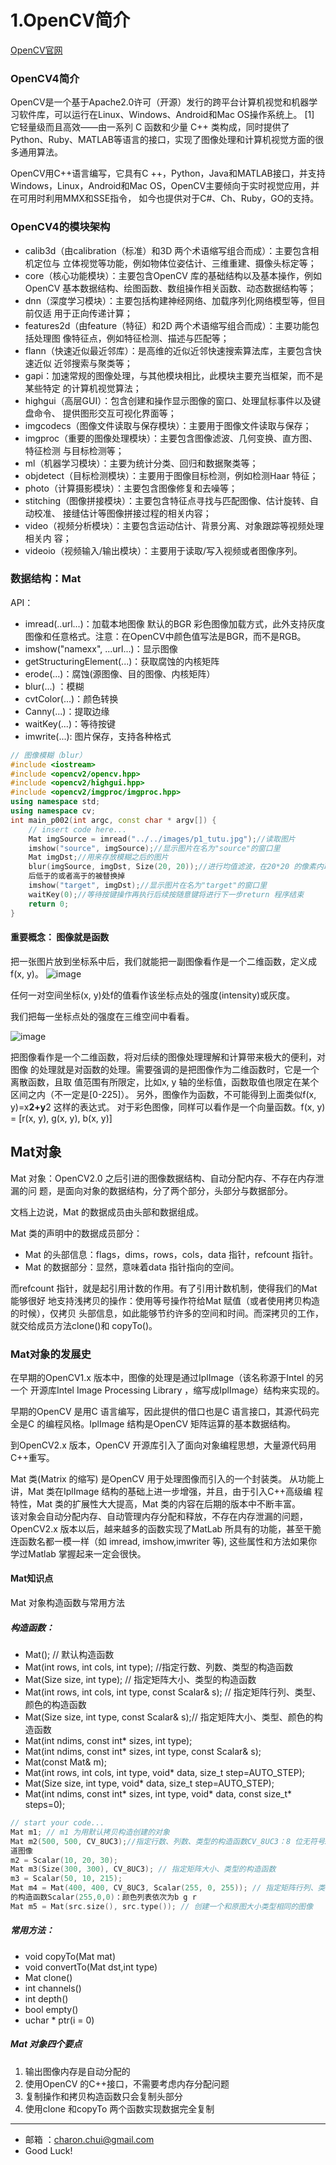 1.OpenCV简介
===

[OpenCV官网](https://opencv.org/)


### OpenCV4简介

OpenCV是一个基于Apache2.0许可（开源）发行的跨平台计算机视觉和机器学习软件库，可以运行在Linux、Windows、Android和Mac OS操作系统上。 [1] 它轻量级而且高效——由一系列 C 函数和少量 C++ 类构成，同时提供了Python、Ruby、MATLAB等语言的接口，实现了图像处理和计算机视觉方面的很多通用算法。

OpenCV用C++语言编写，它具有C ++，Python，Java和MATLAB接口，并支持Windows，Linux，Android和Mac OS，OpenCV主要倾向于实时视觉应用，并在可用时利用MMX和SSE指令， 如今也提供对于C#、Ch、Ruby，GO的支持。


### OpenCV4的模块架构

- calib3d（由calibration（标准）和3D 两个术语缩写组合而成）：主要包含相机定位与
立体视觉等功能，例如物体位姿估计、三维重建、摄像头标定等；
- core（核心功能模块）：主要包含OpenCV 库的基础结构以及基本操作，例如OpenCV
基本数据结构、绘图函数、数组操作相关函数、动态数据结构等；
- dnn（深度学习模块）：主要包括构建神经网络、加载序列化网络模型等，但目前仅适
用于正向传递计算；
- features2d（由feature（特征）和2D 两个术语缩写组合而成）：主要功能包括处理图
像特征点，例如特征检测、描述与匹配等；
- flann（快速近似最近邻库）：是高维的近似近邻快速搜索算法库，主要包含快速近似
近邻搜索与聚类等；
- gapi：加速常规的图像处理，与其他模块相比，此模块主要充当框架，而不是某些特定
的计算机视觉算法；
- highgui（高层GUI）：包含创建和操作显示图像的窗口、处理鼠标事件以及键盘命令、
提供图形交互可视化界面等；
- imgcodecs（图像文件读取与保存模块）：主要用于图像文件读取与保存；
- imgproc（重要的图像处理模块）：主要包含图像滤波、几何变换、直方图、特征检测
与目标检测等；
- ml（机器学习模块）：主要为统计分类、回归和数据聚类等；
- objdetect（目标检测模块）：主要用于图像目标检测，例如检测Haar 特征；
- photo（计算摄影模块）：主要包含图像修复和去噪等；
- stitching（图像拼接模块）：主要包含特征点寻找与匹配图像、估计旋转、自动校准、
接缝估计等图像拼接过程的相关内容；
- video（视频分析模块）：主要包含运动估计、背景分离、对象跟踪等视频处理相关内
容；
- videoio（视频输入/输出模块）：主要用于读取/写入视频或者图像序列。


### 数据结构：Mat

API：
- imread(..url...)：加载本地图像
	默认的BGR 彩色图像加载方式，此外支持灰度图像和任意格式。注意：在OpenCV中颜色值写法是BGR，而不是RGB。
- imshow("namexx", ...url...)：显示图像
- getStructuringElement(...)：获取腐蚀的内核矩阵
- erode(...)：腐蚀(源图像、目的图像、内核矩阵）
- blur(...) ：模糊
- cvtColor(...)：颜色转换
- Canny(...)：提取边缘
- waitKey(...)：等待按键
- imwrite(...): 图片保存，支持各种格式

```c++
// 图像模糊（blur）
#include <iostream>
#include <opencv2/opencv.hpp>
#include <opencv2/highgui.hpp>
#include <opencv2/imgproc/imgproc.hpp>
using namespace std;
using namespace cv;
int main_p002(int argc, const char * argv[]) {
	// insert code here...
	Mat imgSource = imread("../../images/p1_tutu.jpg");//读取图片
	imshow("source", imgSource);//显示图片在名为"source"的窗口里
	Mat imgDst;//用来存放模糊之后的图片
	blur(imgSource, imgDst, Size(20, 20));//进行均值滤波，在20*20 的像素内取平均值然
	后低于的或者高于的被替换掉
	imshow("target", imgDst);//显示图片在名为"target"的窗口里
	waitKey(0);//等待按键操作再执行后续按随意键将进行下一步return 程序结束
	return 0;
}
```


#### 重要概念： 图像就是函数

把一张图片放到坐标系中后，我们就能把一副图像看作是一个二维函数，定义成
f(x, y)。
![image](https://github.com/CharonChui/Pictures/blob/master/opencv_image_two.png?raw=true)


任何一对空间坐标(x, y)处f的值看作该坐标点处的强度(intensity)或灰度。

我们把每一坐标点处的强度在三维空间中看看。

![image](https://github.com/CharonChui/Pictures/blob/master/opencv_image_san.png?raw=true)


把图像看作是一个二维函数，将对后续的图像处理理解和计算带来极大的便利，对图像
的处理就是对函数的处理。需要强调的是把图像作为二维函数时，它是一个离散函数，且取
值范围有所限定，比如x, y 轴的坐标值，函数取值也限定在某个区间之内（不一定是[0-225]）。
另外，图像作为函数，不可能得到上面类似f(x, y)=x**2+y**2 这样的表达式。
对于彩色图像，同样可以看作是一个向量函数。f(x, y) = [r(x, y), g(x, y), b(x, y)]


## Mat对象

Mat 对象：OpenCV2.0 之后引进的图像数据结构、自动分配内存、不存在内存泄漏的问
题，是面向对象的数据结构，分了两个部分，头部分与数据部分。     

文档上边说，Mat 的数据成员由头部和数据组成。

Mat 类的声明中的数据成员部分：    
- Mat 的头部信息：flags，dims，rows，cols，data 指针，refcount 指针。
- Mat 的数据部分：显然，意味着data 指针指向的空间。

而refcount 指针，就是起引用计数的作用。有了引用计数机制，使得我们的Mat 能够很好
地支持浅拷贝的操作：使用等号操作符给Mat 赋值（或者使用拷贝构造的时候），仅拷贝
头部信息，如此能够节约许多的空间和时间。而深拷贝的工作，就交给成员方法clone()和
copyTo()。


### Mat对象的发展史

在早期的OpenCV1.x 版本中，图像的处理是通过IplImage（该名称源于Intel 的另一个
开源库Intel Image Processing Library ，缩写成IplImage）结构来实现的。

早期的OpenCV 是用C 语言编写，因此提供的借口也是C 语言接口，其源代码完全是C
的编程风格。IplImage 结构是OpenCV 矩阵运算的基本数据结构。

到OpenCV2.x 版本，OpenCV 开源库引入了面向对象编程思想，大量源代码用C++重写。

Mat 类(Matrix 的缩写) 是OpenCV 用于处理图像而引入的一个封装类。
从功能上讲，Mat 类在IplImage 结构的基础上进一步增强，并且，由于引入C++高级编
程特性，Mat 类的扩展性大大提高，Mat 类的内容在后期的版本中不断丰富。    
该对象会自动分配内存、自动管理内存分配和释放，不存在内存泄漏的问题，OpenCV2.x
版本以后，越来越多的函数实现了MatLab 所具有的功能，甚至干脆连函数名都一模一样（如
imread, imshow,imwriter 等), 这些属性和方法如果你学过Matlab 掌握起来一定会很快。


#### Mat知识点

Mat 对象构造函数与常用方法
##### 构造函数：
- Mat(); // 默认构造函数
- Mat(int rows, int cols, int type); //指定行数、列数、类型的构造函数
- Mat(Size size, int type); // 指定矩阵大小、类型的构造函数
- Mat(int rows, int cols, int type, const Scalar& s); // 指定矩阵行列、类型、颜色的构造函数
- Mat(Size size, int type, const Scalar& s);// 指定矩阵大小、类型、颜色的构造函数
- Mat(int ndims, const int* sizes, int type);
- Mat(int ndims, const int* sizes, int type, const Scalar& s);
- Mat(const Mat& m);
- Mat(int rows, int cols, int type, void* data, size_t step=AUTO_STEP);
- Mat(Size size, int type, void* data, size_t step=AUTO_STEP);
- Mat(int ndims, const int* sizes, int type, void* data, const size_t* steps=0);

```c++
// start your code...
Mat m1; // m1 为用默认拷贝构造创建的对象
Mat m2(500, 500, CV_8UC3);//指定行数、列数、类型的构造函数CV_8UC3：8 位无符号3 通
道图像
m2 = Scalar(10, 20, 30);
Mat m3(Size(300, 300), CV_8UC3); // 指定矩阵大小、类型的构造函数
m3 = Scalar(50, 10, 215);
Mat m4 = Mat(400, 400, CV_8UC3, Scalar(255, 0, 255)); // 指定矩阵行列、类型、颜色
的构造函数Scalar(255,0,0)：颜色列表依次为b g r
Mat m5 = Mat(src.size(), src.type()); // 创建一个和原图大小类型相同的图像
```

##### 常用方法：
- void copyTo(Mat mat)
- void convertTo(Mat dst,int type)
- Mat clone()
- int channels()
- int depth()
- bool empty()
- uchar * ptr(i = 0)


##### Mat 对象四个要点
1. 输出图像内存是自动分配的
2. 使用OpenCV 的C++接口，不需要考虑内存分配问题
3. 复制操作和拷贝构造函数只会复制头部分
4. 使用clone 和copyTo 两个函数实现数据完全复制











---

- 邮箱 ：charon.chui@gmail.com  
- Good Luck! 
